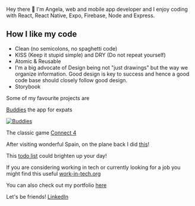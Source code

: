 <!-- [![Angeliki is a coffee spectrum](https://github.com/patrinoua/patrinoua/blob/master/rainbow%20-%20da%20coffee!!!.jpg)](https://www.angelapatrinou.com) -->


Hey there 👋 I'm Angela, web and mobile app developer and I enjoy coding with React, React Native, Expo, Firebase, Node and Express. 

<!-- [![Anurag's GitHub stats](https://github-readme-stats.vercel.app/api?username=patrinoua&show_icons=true&theme=cobalt)](https://github.com/anuraghazra/github-readme-stats) -->

## How I like my code
- Clean (no semicolons, no spaghetti code)
- KISS (Keep it stupid simple) and DRY (Do not repeat yourself)
- Atomic & Reusable
- I'm a big advocate of Design being not "just drawings" but the way we organize information. Good design is key to success and hence a good code base should closely follow good design.
- Storybook 

<!-- On my free time I like playing ping pong and I even made an app about it! [PingPongBuddies](https://ppb-firebase-hosting.web.app/)  -->

Some of my favourite projects are 

[Buddies](https://buddies-app.com/) the app for expats 

[![Buddies](https://firebasestorage.googleapis.com/v0/b/buddies-website-cbfca.appspot.com/o/buddies-%20banner.png?alt=media&token=6bd5c864-2a85-4692-82db-a65e56ea9c57)](https://buddies-app.com)

<!-- [PinApp](https://pinapp-spiced.herokuapp.com/) -->

The classic game [Connect 4](https://connect4-spiced.herokuapp.com/)

After visiting wonderful Spain, on the plane back I did [this](http://angeliki-spain.herokuapp.com/)! 

This [todo list](https://react-to-do-9bcf2.web.app/) could brighten up your day!

If you are considering working in tech or currently looking for a job you might find this useful [work-in-tech.org](https://work-in-tech.org)

<!-- I'm always interested in new projects so let me know if you have something in mind! -->

You can also check out my portfolio [here](http://angelapatrinou.com/)

Let's be friends! [LinkedIn](https://www.linkedin.com/in/patrinoua/)

<!--
**patrinoua/patrinoua** is a ✨ _special_ ✨ repository because its `README.md` (this file) appears on your GitHub profile.

Here are some ideas to get you started:

- 🔭 I’m currently working on ...
- 🌱 I’m currently learning ...
- 👯 I’m looking to collaborate on ...
- 🤔 I’m looking for help with ...
- 💬 Ask me about ...
- 📫 How to reach me: ...
- 😄 Pronouns: ...
- ⚡ Fun fact: ...


- 👯 I’m always looking to collaborate on interesting React or React Native Projects, and usually do something on the side as well!

-->

